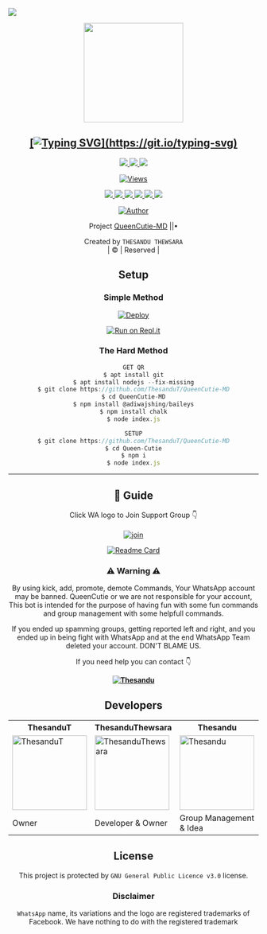 <a href="https://github.com/ThesanduT"><img src="https://i.ibb.co/THJ5TMw/Queen-Cutie-Thesandu.gif" border="0"></a>
<div align="center">




<div align="center">
  <a href="https://ibb.co/48VDYf7"><img src="https://i.ibb.co/fkxKnS2/Queen-Cutie.jpg""width="200" height="200"/>
    <p align="center">
    
    
## [![Typing SVG](https://readme-typing-svg.herokuapp.com?font=Lemon+milk&color=DB2748&lines=Welcome+to+QueenCutie-MD+whatsapp+bot...;Create+by+Thesandu+Thewsara...;Added+more+features...;Thank+you+for+choosing+QueenCutie...)](https://git.io/typing-svg)

<p align="center">
  <a href="https://github.com/ThesanduT/QueenCutie-MD/fork">
    <img src="https://img.shields.io/github/forks/ThesanduT/QueenCutie-MD?label=Fork&style=social">
    
  </a>
  <a href="https://github.com/ThesanduT/QueenCutie-MD/stargazers">
    <img src="https://img.shields.io/github/stars/ThesanduT/QueenCutie-MD?style=social">
  </a>
  <a href="https://github.com/ThesanduT/QueenCutie-MD/commits/main">
    <img src="https://img.shields.io/github/commit-activity/m/ThesanduT/QueenCutie-MD?style=social">
  </a>
</p>
    
<a href="https://github.com/ThesanduT/QueenCutie-MD">
    <img src="https://hits.seeyoufarm.com/api/count/incr/badge.svg?url=https%3A%2F%2Fgithub.com%2FThesanduT%2FQueenCutie-MD&count_bg=%2379C83D&title_bg=%23555555&icon=gitpod.svg&icon_color=%23E7E7E7&title=Views&edge_flat=false" alt="Views"/></a>

<p align="center">
  <a href="httsp://github.com/ThesanduT/QueenCutie-MD">
    <img src="https://img.shields.io/github/repo-size/ThesanduT/QueenCutie-MD?color=rgb&label=Repo%20Size&style=plastic">

  </a>
  <a href="httsp://github.com/ThesanduT/QueenCutie-MD">
    <img src="https://img.shields.io/codefactor/grade/github/phaticusthiccy/WhatsAsenaDuplicated?color=rgb&label=Code%20Quality&style=plastic">

  </a>
  <a href="https://github.com/ThesanduT/QueenCutie-MD/blob/master/LICENSE">
    <img src="https://img.shields.io/github/license/ThesanduT/QueenCutie-MD?color=rgb&label=Lisance&style=plastic">

  </a>
  <a href="https://github.com/ThesanduT/QueenCutie-MD">
    <img src="https://img.shields.io/github/languages/top/ThesanduT/QueenCutie-MD?color=rgb&label=Javascript&style=plastic">

  </a>
  <a href="https://github.com/ThesanduT">
    <img src="https://img.shields.io/static/v1?label=Author&message=Thesandu&color=rgb&style=plastic">

  </a>
  <a href="https://wa.me/+94778763517">
    <img src="https://img.shields.io/badge/Whatsapp-Queen%20Cutie-yellow&style=plastic">

  </a>
</p>

  <p align="center">
<a href="https://github.com/ThesanduT"><img title="Author" src="https://img.shields.io/badge/Author-Thesandu-cyberchekuthan/Amalser_v2?color=red&style=for-the-badge&logo=whatsapp"></a>
</p>
</div>
<p align="center">
Project <a href="https://github.com/ThesanduT">QueenCutie-MD</a> ||•

Created by `THESANDU THEWSARA`
       <br>
       | © |
        Reserved |
    <br> 
</p>

## Setup
<div align="center"> 


  ### Simple Method
  
[![Deploy](https://www.herokucdn.com/deploy/button.svg)](https://heroku.com/deploy?template=https://github.com/ThesanduT/QueenCutie-MD) 
  
[![Run on Repl.it](https://repl.it/badge/github/quiec/whatsAlfa)](https://replit.com/@Ttmodz/Queen-Cutie)
  
### The Hard Method
```js
GET QR
$ apt install git
$ apt install nodejs --fix-missing
$ git clone https://github.com/ThesanduT/QueenCutie-MD
$ cd QueenCutie-MD
$ npm install @adiwajshing/baileys
$ npm install chalk
$ node index.js
```
      
```js
SETUP
$ git clone https://github.com/ThesanduT/QueenCutie-MD
$ cd Queen-Cutie
$ npm i
$ node index.js
```

----

## 📢 Guide
Click WA logo to Join Support Group 👇
    <br>
<br>
  [![join](https://github.com/Alien-alfa/PublicBot/blob/main/wlogo.svg.png)](https://chat.whatsapp.com/IiJaP6ZWQkrAD3zqw5IIG7)
  <div align="center">
       
  [![Readme Card](https://github-readme-stats.vercel.app/api/pin/?username=ThesanduT&repo=QueenCutie-MD&theme=nightowl)](https://github.com/ThesanduT/QueenCutie-MD)
  </div>
    
### ⚠ Warning ⚠


By using kick, add, promote, demote Commands, Your WhatsApp account may be banned.
QueenCutie or we are not responsible for your account, 
This bot is intended for the purpose of having fun with some fun commands 
and group management with some helpfull commands.

If  you ended up spamming groups, getting reported left and right, 
and you ended up in being fight with WhatsApp
and at the end WhatsApp Team deleted your account. DON'T BLAME US.

If you need help
you can contact 👇 

**[![Thesandu](https://th.bing.com/th/id/R.1be049116cfedb1dd15532a594bbe428?rik=j6jz1Lh4ilcTIA&riu=http%3a%2f%2fmedia.withtank.com%2f524cc5fc6e%2flogo-whatsapp_580_wide.png&ehk=Cdagr7ozMeWsqikLpJpA0B9s4gTywcGFQim3b5sBaVE%3d&risl=&pid=ImgRaw&r=0)](http://wa.me/94712564306?text=Can%20you%20help%20me)**
    
## Developers
  <div align="center">

<table><tr><th>ThesanduT</th><th>ThesanduThewsara</th><th>Thesandu</th></tr><tr><td><a href="https://github.com/ThesanduT"><img src="https://i.ibb.co/fkxKnS2/Queen-Cutie.jpg" width="150" alt="ThesanduT"></a></td><td><a href="https://github.com/ThesanduT"><img src="https://i.ibb.co/fkxKnS2/Queen-Cutie.jpg" width="150" alt="ThesanduThewsara"></a></td><td><a href="https://github.com/ThesanduT"><img src="https://i.ibb.co/fkxKnS2/Queen-Cutie.jpg" width="150" alt="Thesandu"></a></td></tr><tr><td>Owner</td><td>Developer & Owner</td><td>Group Management & Idea</td></tr></table>

## License
This project is protected by `GNU General Public Licence v3.0` license.

### Disclaimer
`WhatsApp` name, its variations and the logo are registered trademarks of Facebook. We have nothing to do with the registered trademark
